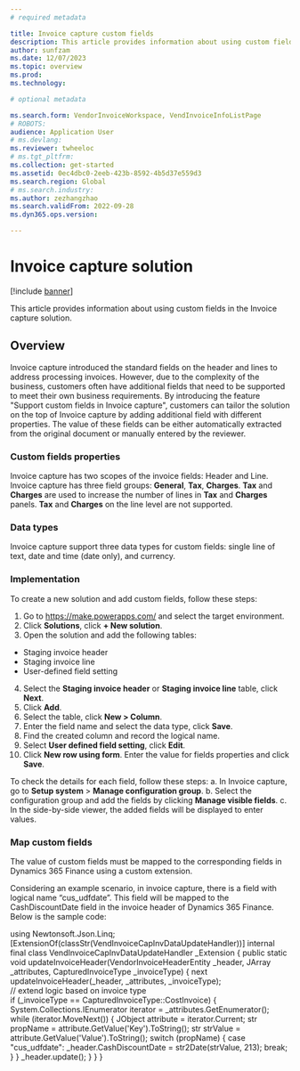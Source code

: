 ```yaml
---
# required metadata

title: Invoice capture custom fields
description: This article provides information about using custom fields in the Invoice capture solution.
author: sunfzam
ms.date: 12/07/2023
ms.topic: overview
ms.prod: 
ms.technology: 

# optional metadata

ms.search.form: VendorInvoiceWorkspace, VendInvoiceInfoListPage
# ROBOTS: 
audience: Application User
# ms.devlang: 
ms.reviewer: twheeloc
# ms.tgt_pltfrm: 
ms.collection: get-started
ms.assetid: 0ec4dbc0-2eeb-423b-8592-4b5d37e559d3
ms.search.region: Global
# ms.search.industry: 
ms.author: zezhangzhao
ms.search.validFrom: 2022-09-28
ms.dyn365.ops.version: 

---
```


# Invoice capture solution

[!include [banner](../includes/banner.md)]

This article provides information about using custom fields in the Invoice capture solution.

## Overview  

Invoice capture introduced the standard fields on the header and lines to address processing invoices. However, due to the complexity of the business, customers often have additional fields that need to be 
supported to meet their own business requirements. By introducing the feature "Support custom fields in Invoice capture", customers can tailor the solution on the top of Invoice capture by adding additional 
field with different properties. The value of these fields can be either automatically extracted from the original document or manually entered by the reviewer. 

### Custom fields properties 

Invoice capture has two scopes of the invoice fields: Header and Line.  
Invoice capture has three field groups: **General**, **Tax**, **Charges**. 
**Tax** and **Charges** are used to increase the number of lines in **Tax** and **Charges** panels. **Tax** and **Charges** on the line level are not supported.  

### Data types  

Invoice capture support three data types for custom fields: single line of text, date and time (date only), and currency. 

### Implementation  

To create a new solution and add custom fields, follow these steps: 
1. Go to https://make.powerapps.com/ and select the target environment.
2. Click **Solutions**, click **+ New solution**.
3. Open the solution and add the following tables: 
 - Staging invoice header
 - Staging invoice line
 - User-defined field setting 
4. Select the **Staging invoice header** or **Staging invoice line** table, click **Next**.
5. Click **Add**.
6. Select the table, click **New > Column**.
7. Enter the field name and select the data type, click **Save**.
8. Find the created column and record the logical name. 
9. Select **User defined field setting**, click **Edit**.
10. Click **New row using form**. Enter the value for fields properties and click **Save**. 

To check the details for each field, follow these steps:
a. In Invoice capture, go to **Setup system** > **Manage configuration group**.
b. Select the configuration group and add the fields by clicking **Manage visible fields**.
c. In the side-by-side viewer, the added fields will be displayed to enter values.  

### Map custom fields 

The value of custom fields must be mapped to the corresponding fields in Dynamics 365 Finance using a custom extension.  

Considering an example scenario, in invoice capture, there is a field with logical name “cus_udfdate”. This field will be mapped to the CashDiscountDate field in the invoice header of Dynamics 365 Finance. 
Below is the sample code: 

using Newtonsoft.Json.Linq; 
[ExtensionOf(classStr(VendInvoiceCapInvDataUpdateHandler))] 
internal final class VendInvoiceCapInvDataUpdateHandler _Extension 
{ 
    public static void updateInvoiceHeader(VendorInvoiceHeaderEntity _header, JArray _attributes, CapturedInvoiceType _invoiceType) 
    { 
        next updateInvoiceHeader(_header, _attributes, _invoiceType);   
        // extend logic based on invoice type       
        if (_invoiceType == CapturedInvoiceType::CostInvoice) 
        { 
            System.Collections.IEnumerator iterator = _attributes.GetEnumerator(); 
            while (iterator.MoveNext()) 
            { 
                JObject attribute = iterator.Current; 
                str propName = attribute.GetValue('Key').ToString(); 
                str strValue =  attribute.GetValue('Value').ToString(); 
                switch (propName) 
                { 
                    case "cus_udfdate": 
                        _header.CashDiscountDate = str2Date(strValue, 213); 
                        break; 
                } 
            } 
            _header.update(); 
        } 
    } 
} 

